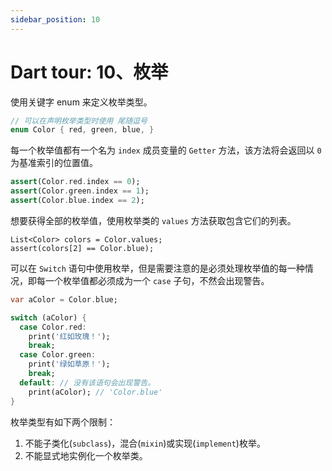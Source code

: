 ```yaml
---
sidebar_position: 10
---
```


# Dart tour: 10、枚举

使用关键字 enum 来定义枚举类型。

```dart
// 可以在声明枚举类型时使用 尾随逗号
enum Color { red, green, blue, }
```

每一个枚举值都有一个名为 `index` 成员变量的 `Getter` 方法，该方法将会返回以 `0` 为基准索引的位置值。

```dart
assert(Color.red.index == 0);
assert(Color.green.index == 1);
assert(Color.blue.index == 2);
```

想要获得全部的枚举值，使用枚举类的 `values` 方法获取包含它们的列表。

```
List<Color> colors = Color.values;
assert(colors[2] == Color.blue);
```

可以在 `Switch` 语句中使用枚举，但是需要注意的是必须处理枚举值的每一种情况，即每一个枚举值都必须成为一个 `case` 子句，不然会出现警告。

```dart
var aColor = Color.blue;

switch (aColor) {
  case Color.red:
    print('红如玫瑰！');
    break;
  case Color.green:
    print('绿如草原！');
    break;
  default: // 没有该语句会出现警告。
    print(aColor); // 'Color.blue'
}
```

枚举类型有如下两个限制：

1. 不能子类化(`subclass`)，混合(`mixin`)或实现(`implement`)枚举。
2. 不能显式地实例化一个枚举类。
